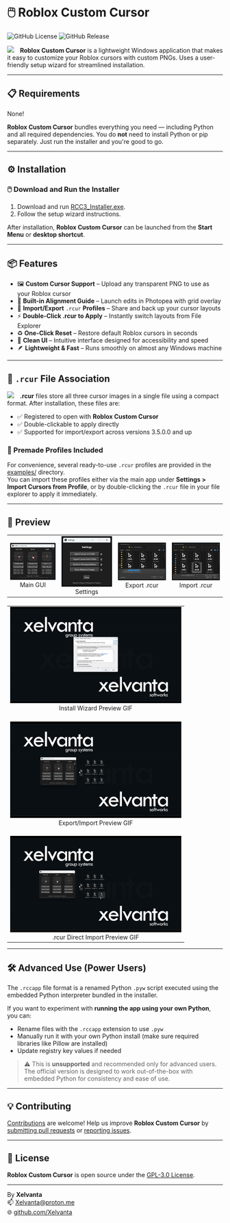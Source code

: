 # 🖱️ Roblox Custom Cursor

![GitHub License](https://img.shields.io/github/license/Xelvanta/roblox-custom-cursor?label=License&color=orange)
![GitHub Release](https://img.shields.io/github/v/release/Xelvanta/roblox-custom-cursor?include_prereleases&label=Release&color=green)

<p align="left">
  <img src="app/data/images/rccapp_icon_variable.ico" width="128" style="margin-right: 10px;">
  <strong>Roblox Custom Cursor</strong> is a lightweight Windows application that makes it easy to customize your Roblox cursors with custom PNGs. 
  Uses a user-friendly setup wizard for streamlined installation.
</p>

---

## 📋 Requirements

None!  

**Roblox Custom Cursor** bundles everything you need — including Python and all required dependencies. You do **not** need to install Python or pip separately. Just run the installer and you're good to go.

---

## ⚙️ Installation

### 🖱️ Download and Run the Installer

1. Download and run [RCC3_Installer.exe](https://github.com/Xelvanta/roblox-custom-cursor/releases/latest/download/RCC3_Installer.exe).
2. Follow the setup wizard instructions.

After installation, **Roblox Custom Cursor** can be launched from the **Start Menu** or **desktop shortcut**.

---

## 📦 Features

* 🖼️ **Custom Cursor Support** – Upload any transparent PNG to use as your Roblox cursor
* 📐 **Built-in Alignment Guide** – Launch edits in Photopea with grid overlay
* 🔁 **Import/Export** `.rcur` **Profiles** – Share and back up your cursor layouts
* ⚡ **Double-Click .rcur to Apply** – Instantly switch layouts from File Explorer
* ♻️ **One-Click Reset** – Restore default Roblox cursors in seconds
* 🧼 **Clean UI** – Intuitive interface designed for accessibility and speed
* 🪶 **Lightweight & Fast** – Runs smoothly on almost any Windows machine

---

## 📂 `.rcur` File Association

<p align="left">
  <img src="app/data/images/rcur_icon_variable.ico" width="128" style="margin-right: 10px;">
  <strong>.rcur</strong> files store all three cursor images in a single file using a compact format. After installation, these files are: 
</p>

* ✅ Registered to open with **Roblox Custom Cursor**
* ✅ Double-clickable to apply directly
* ✅ Supported for import/export across versions 3.5.0.0 and up


### 🎨 Premade Profiles Included

For convenience, several ready-to-use `.rcur` profiles are provided in the [examples/](https://github.com/Xelvanta/roblox-custom-cursor/tree/main/examples) directory.  
You can import these profiles either via the main app under **Settings > Import Cursors from Profile**, or by double-clicking the `.rcur` file in your file explorer to apply it immediately.

---

## 🧪 Preview

<table>
  <tr>
    <td align="center">
      <img src="assets/preview/RCC3_Main_GUI.png" width="200"/><br>Main GUI
    </td>
    <td align="center">
      <img src="assets/preview/RCC3_Settings.png" width="200"/><br>Settings
    </td>
    <td align="center">
      <img src="assets/preview/RCC3_Export.png" width="200"/><br>Export .rcur
    </td>
    <td align="center">
      <img src="assets/preview/RCC3_Import.png" width="200"/><br>Import .rcur
    </td>
  </tr>
</table>

<table align="center" style="margin-top: 20px;">
  <tr>
    <td align="center">
      <img src="assets/preview/RCC3_Install_Wizard_Demo.gif" width="400" alt="Install Wizard Preview GIF" />
      <br>Install Wizard Preview GIF<br><br>
    </td>
  </tr>
  <tr>
    <td align="center">
      <img src="assets/preview/RCC3_Export_Import_Demo.gif" width="400" alt="Export/Import Preview GIF" />
      <br>Export/Import Preview GIF<br><br>
    </td>
  </tr>
  <tr>
    <td align="center">
      <img src="assets/preview/RCC3_RCUR_Direct_Import_Demo.gif" width="400" alt=".rcur Direct Import Preview GIF" />
      <br>.rcur Direct Import Preview GIF
    </td>
  </tr>
</table>

---

## 🛠️ Advanced Use (Power Users)

The `.rccapp` file format is a renamed Python `.pyw` script executed using the embedded Python interpreter bundled in the installer.

If you want to experiment with **running the app using your own Python**, you can:

- Rename files with the `.rccapp` extension to use `.pyw`
- Manually run it with your own Python install (make sure required libraries like Pillow are installed)
- Update registry key values if needed

> ⚠️ This is **unsupported** and recommended only for advanced users.  
> The official version is designed to work out-of-the-box with embedded Python for consistency and ease of use.

---

## 💡 Contributing

[Contributions](CONTRIBUTING.md) are welcome! Help us improve **Roblox Custom Cursor** by [submitting pull requests](https://github.com/Xelvanta/roblox-custom-cursor/compare) or [reporting issues](https://github.com/Xelvanta/roblox-custom-cursor/issues/new).

---

## 📝 License

**Roblox Custom Cursor** is open source under the [GPL-3.0 License](LICENSE).

---

By **Xelvanta**  
📫 [Xelvanta@proton.me](mailto:Xelvanta@proton.me)  
🌐 [github.com/Xelvanta](https://github.com/Xelvanta)
